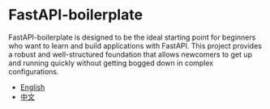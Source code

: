 # FastAPI-boilerplate

FastAPI-boilerplate is designed to be the ideal starting point for beginners who want to learn and build applications with FastAPI. This project provides a robust and well-structured foundation that allows newcomers to get up and running quickly without getting bogged down in complex configurations.

- [English](./README_en.md)
- [中文](./README_zh.md)
